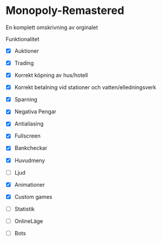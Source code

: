 # Monopoly-Remastered

En komplett omskrivning av orginalet

Funktionalitet
- [x] Auktioner
- [x] Trading
- [x] Korrekt köpning av hus/hotell
- [x] Korrekt betalning vid stationer och vatten/elledningsverk
- [x] Sparning
- [x] Negativa Pengar
- [x] Antialiasing
- [x] Fullscreen
- [x] Bankcheckar
- [x] Huvudmeny
- [ ] Ljud
- [x] Animationer
- [x] Custom games
- [ ] Statistik
- [ ] OnlineLäge
- [ ] Bots

